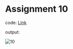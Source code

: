 # Assignment 10

code: [Link](comparision.js)

output:

![10](https://user-images.githubusercontent.com/118118102/213667675-18fa12ae-ebbc-486a-b1c7-5e3a6449d438.png)